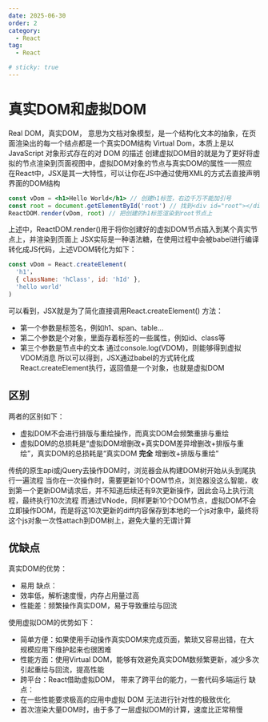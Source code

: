 ```yaml
---
date: 2025-06-30
order: 2
category:
  - React
tag:
  - React

# sticky: true
---
```


# 真实DOM和虚拟DOM

Real DOM，真实DOM， 意思为文档对象模型，是一个结构化文本的抽象，在页面渲染出的每一个结点都是一个真实DOM结构
Virtual Dom，本质上是以 JavaScript 对象形式存在的对 DOM 的描述
创建虚拟DOM目的就是为了更好将虚拟的节点渲染到页面视图中，虚拟DOM对象的节点与真实DOM的属性一一照应
在React中，JSX是其一大特性，可以让你在JS中通过使用XML的方式去直接声明界面的DOM结构

```jsx
const vDom = <h1>Hello World</h1> // 创建h1标签，右边千万不能加引号
const root = document.getElementById('root') // 找到<div id="root"></div>节点
ReactDOM.render(vDom, root) // 把创建的h1标签渲染到root节点上
```

上述中，ReactDOM.render()用于将你创建好的虚拟DOM节点插入到某个真实节点上，并渲染到页面上
JSX实际是一种语法糖，在使用过程中会被babel进行编译转化成JS代码，上述VDOM转化为如下：

```js
const vDom = React.createElement(
  'h1'， 
  { className: 'hClass', id: 'hId' },
  'hello world'
)
```

可以看到，JSX就是为了简化直接调用React.createElement() 方法：
- 第一个参数是标签名，例如h1、span、table...
- 第二个参数是个对象，里面存着标签的一些属性，例如id、class等
- 第三个参数是节点中的文本
通过console.log(VDOM)，则能够得到虚拟VDOM消息
所以可以得到，JSX通过babel的方式转化成React.createElement执行，返回值是一个对象，也就是虚拟DOM

## 区别

两者的区别如下：
- 虚拟DOM不会进行排版与重绘操作，而真实DOM会频繁重排与重绘
- 虚拟DOM的总损耗是“虚拟DOM增删改+真实DOM差异增删改+排版与重绘”，真实DOM的总损耗是“真实DOM **完全** 增删改+排版与重绘”

传统的原生api或jQuery去操作DOM时，浏览器会从构建DOM树开始从头到尾执行一遍流程
当你在一次操作时，需要更新10个DOM节点，浏览器没这么智能，收到第一个更新DOM请求后，并不知道后续还有9次更新操作，因此会马上执行流程，最终执行10次流程
而通过VNode，同样更新10个DOM节点，虚拟DOM不会立即操作DOM，而是将这10次更新的diff内容保存到本地的一个js对象中，最终将这个js对象一次性attach到DOM树上，避免大量的无谓计算

## 优缺点

真实DOM的优势：
- 易用
缺点：
- 效率低，解析速度慢，内存占用量过高
- 性能差：频繁操作真实DOM，易于导致重绘与回流

使用虚拟DOM的优势如下：
- 简单方便：如果使用手动操作真实DOM来完成页面，繁琐又容易出错，在大规模应用下维护起来也很困难
- 性能方面：使用Virtual DOM，能够有效避免真实DOM数频繁更新，减少多次引起重绘与回流，提高性能
- 跨平台：React借助虚拟DOM， 带来了跨平台的能力，一套代码多端运行
缺点：
- 在一些性能要求极高的应用中虚拟 DOM 无法进行针对性的极致优化
- 首次渲染大量DOM时，由于多了一层虚拟DOM的计算，速度比正常稍慢
